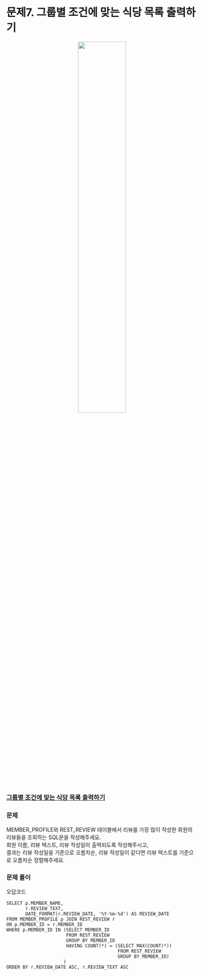 # 문제7. 그룹별 조건에 맞는 식당 목록 출력하기
<center><img src="https://user-images.githubusercontent.com/77037338/210046724-5f984c66-80c3-4c70-9fdc-32371e86c30c.png" width="50%" height="50%"></center>

### [그룹별 조건에 맞는 식당 목록 출력하기](https://school.programmers.co.kr/learn/courses/30/lessons/131124)

### 문제
MEMBER_PROFILE와 REST_REVIEW 테이블에서 리뷰를 가장 많이 작성한 회원의 리뷰들을 조회하는 SQL문을 작성해주세요. <br>
회원 이름, 리뷰 텍스트, 리뷰 작성일이 출력되도록 작성해주시고, <br>
결과는 리뷰 작성일을 기준으로 오름차순, 리뷰 작성일이 같다면 리뷰 텍스트를 기준으로 오름차순 정렬해주세요.<br>

### 문제 풀이
오답코드
```Mysql
SELECT p.MEMBER_NAME, 
       r.REVIEW_TEXT, 
       DATE_FORMAT(r.REVIEW_DATE, '%Y-%m-%d') AS REVIEW_DATE
FROM MEMBER_PROFILE p JOIN REST_REVIEW r
ON p.MEMBER_ID = r.MEMBER_ID
WHERE p.MEMBER_ID IN (SELECT MEMBER_ID 
                      FROM REST_REVIEW
                      GROUP BY MEMBER_ID
                      HAVING COUNT(*) = (SELECT MAX(COUNT(*))
                                         FROM REST_REVIEW
                                         GROUP BY MEMBER_ID)
                     )
ORDER BY r.REVIEW_DATE ASC, r.REVIEW_TEXT ASC
```
